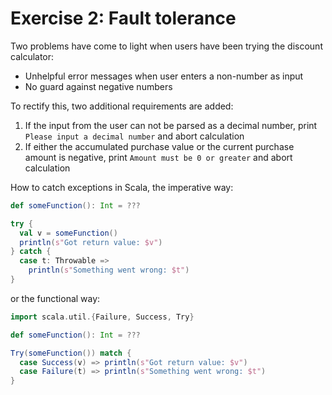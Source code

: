 # Exercise 2: Fault tolerance

Two problems have come to light when users have been trying the discount calculator:

* Unhelpful error messages when user enters a non-number as input
* No guard against negative numbers

To rectify this, two additional requirements are added:

1. If the input from the user can not be parsed as a decimal number, 
    print `Please input a decimal number` and abort calculation
2. If either the accumulated purchase value or the current purchase amount is negative, 
    print `Amount must be 0 or greater` and abort calculation
    
How to catch exceptions in Scala, the imperative way:

```scala
def someFunction(): Int = ???

try {
  val v = someFunction()
  println(s"Got return value: $v")
} catch {
  case t: Throwable =>
    println(s"Something went wrong: $t")
}
```

or the functional way:

```scala
import scala.util.{Failure, Success, Try}

def someFunction(): Int = ???

Try(someFunction()) match {
  case Success(v) => println(s"Got return value: $v")
  case Failure(t) => println(s"Something went wrong: $t")
}
```